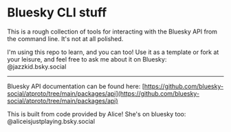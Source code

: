 # Bluesky CLI stuff

This is a rough collection of tools for interacting with the Bluesky API from the command line. It's not at all polished.

I'm using this repo to learn, and you can too!
Use it as a template or fork at your leisure, and feel free to ask me about it on Bluesky: @jazzkid.bsky.social

---

Bluesky API documentation can be found here: [https://github.com/bluesky-social/atproto/tree/main/packages/api](https://github.com/bluesky-social/atproto/tree/main/packages/api)

This is built from code provided by Alice! She's on bluesky too: @aliceisjustplaying.bsky.social
